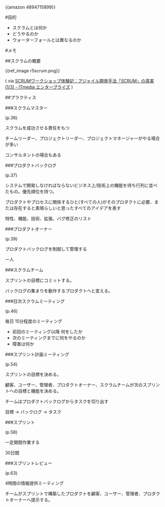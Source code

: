 {{amazon 4894715899}}

#目的

*  スクラムとは何か
*  どうやるのか
*  ウォーターフォールとは異なるのか

#メモ

##スクラムの概要

{{ref_image r5scrum.png}}

( via [SCRUMワークショップ体験記：アジャイル開発手法「SCRUM」の真実 (1/3) - ITmedia エンタープライズ](http://www.itmedia.co.jp/im/articles/0410/05/news108.html) )


##プラクティス

###スクラムマスター

(p.36)

スクラムを成功させる責任をもつ

チームリーダー、プロジェクトリーダー、プロジェクトマネージャーがやる場合が多い

コンサルタントの場合もある

###プロダクトバックログ

(p.37)

システムで開発しなければならないビジネス上/技術上の機能を待ち行列に並べたもの。優先順位を持つ。

プロダクトやプロセスに関係するひと(すべての人)がそのプロダクトに必要、または存在すると素晴らしいと思ったすべてのアイデアを表す

特性、機能、技術、拡張、バグ修正のリスト

###プロダクトオーナー

(p.39)

プロダクトバックログを制御して管理する

一人

###スクラムチーム

スプリントの目標にコミットする。

バックログの集まりを動作するプロダクトへと変える。


###日次スクラムミーティング

(p.46)

毎日 15分程度のミーティング

*  前回のミーティング以降 何をしたか
*  次のミーティングまでに何をやるのか
*  障害は何か


###スプリント計画ミーティング

(p.54)


スプリントの目標を決める。

顧客、ユーザー、管理者、プロダクトオーナー、スクラムチームが次のスプリントへの目標と機能を決める。

チームはプロダクトバックログからタスクを切り出す

目標 → バックログ → タスク

###スプリント

(p.58)

一定期間作業する

30日間

###スプリントレビュー

(p.63)

4時間の情報提供ミーティング

チームがスプリントで構築したプロダクトを顧客、ユーザー、管理者、プロダクトオーナーへ提示する。

